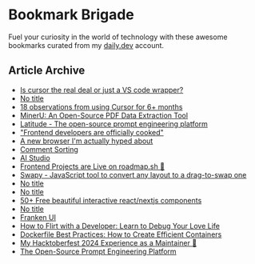 # Bookmark Brigade
Fuel your curiosity in the world of technology with these awesome bookmarks curated from my [daily.dev](https://app.daily.dev/Anmol-Baranwal) account.

## Article Archive

<!-- DAILY-DEV-BOOKMARKS:START -->
- [Is cursor the real deal or just a VS code wrapper?](https://app.daily.dev/posts/v4NO25mr7?utm_source=rss&utm_medium=bookmarks&utm_campaign=iWZFqWGzJuZ3TMf4ZW9aZ)
- [No title](https://app.daily.dev/posts/LLuD3Am31?utm_source=rss&utm_medium=bookmarks&utm_campaign=iWZFqWGzJuZ3TMf4ZW9aZ)
- [18 observations from using Cursor for 6+ months](https://app.daily.dev/posts/yn6BET69F?utm_source=rss&utm_medium=bookmarks&utm_campaign=iWZFqWGzJuZ3TMf4ZW9aZ)
- [MinerU: An Open-Source PDF Data Extraction Tool](https://app.daily.dev/posts/kAGDRs6au?utm_source=rss&utm_medium=bookmarks&utm_campaign=iWZFqWGzJuZ3TMf4ZW9aZ)
- [Latitude - The open-source prompt engineering platform](https://app.daily.dev/posts/7C3h6ulY6?utm_source=rss&utm_medium=bookmarks&utm_campaign=iWZFqWGzJuZ3TMf4ZW9aZ)
- [&quot;Frontend developers are officially cooked&quot;](https://app.daily.dev/posts/3xZ8I1PTS?utm_source=rss&utm_medium=bookmarks&utm_campaign=iWZFqWGzJuZ3TMf4ZW9aZ)
- [A new browser I&#39;m actually hyped about](https://app.daily.dev/posts/rvAjUDlNU?utm_source=rss&utm_medium=bookmarks&utm_campaign=iWZFqWGzJuZ3TMf4ZW9aZ)
- [Comment Sorting](https://app.daily.dev/posts/GmJxoDsta?utm_source=rss&utm_medium=bookmarks&utm_campaign=iWZFqWGzJuZ3TMf4ZW9aZ)
- [AI Studio](https://app.daily.dev/posts/7FQLs3R0U?utm_source=rss&utm_medium=bookmarks&utm_campaign=iWZFqWGzJuZ3TMf4ZW9aZ)
- [Frontend Projects are Live on roadmap.sh 🥳](https://app.daily.dev/posts/8TsuLcIOf?utm_source=rss&utm_medium=bookmarks&utm_campaign=iWZFqWGzJuZ3TMf4ZW9aZ)
- [Swapy - JavaScript tool to convert any layout to a drag-to-swap one](https://app.daily.dev/posts/LMAWpzsiX?utm_source=rss&utm_medium=bookmarks&utm_campaign=iWZFqWGzJuZ3TMf4ZW9aZ)
- [No title](https://app.daily.dev/posts/w0SACm7Fo?utm_source=rss&utm_medium=bookmarks&utm_campaign=iWZFqWGzJuZ3TMf4ZW9aZ)
- [No title](https://app.daily.dev/posts/vQOvdo96R?utm_source=rss&utm_medium=bookmarks&utm_campaign=iWZFqWGzJuZ3TMf4ZW9aZ)
- [50+ Free beautiful interactive react/nextjs components](https://app.daily.dev/posts/LG6DsNsAO?utm_source=rss&utm_medium=bookmarks&utm_campaign=iWZFqWGzJuZ3TMf4ZW9aZ)
- [No title](https://app.daily.dev/posts/z46vRX4XD?utm_source=rss&utm_medium=bookmarks&utm_campaign=iWZFqWGzJuZ3TMf4ZW9aZ)
- [Franken UI](https://app.daily.dev/posts/cnqXxi713?utm_source=rss&utm_medium=bookmarks&utm_campaign=iWZFqWGzJuZ3TMf4ZW9aZ)
- [How to Flirt with a Developer: Learn to Debug Your Love Life](https://app.daily.dev/posts/37ZFhmBvA?utm_source=rss&utm_medium=bookmarks&utm_campaign=iWZFqWGzJuZ3TMf4ZW9aZ)
- [Dockerfile Best Practices: How to Create Efficient Containers](https://app.daily.dev/posts/eZpztUaE0?utm_source=rss&utm_medium=bookmarks&utm_campaign=iWZFqWGzJuZ3TMf4ZW9aZ)
- [My Hacktoberfest 2024 Experience as a Maintainer 🙌](https://app.daily.dev/posts/EkSUpAjAG?utm_source=rss&utm_medium=bookmarks&utm_campaign=iWZFqWGzJuZ3TMf4ZW9aZ)
- [The Open-Source Prompt Engineering Platform](https://app.daily.dev/posts/96boBs6OZ?utm_source=rss&utm_medium=bookmarks&utm_campaign=iWZFqWGzJuZ3TMf4ZW9aZ)
<!-- DAILY-DEV-BOOKMARKS:END -->
